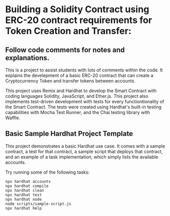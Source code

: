 # Building a Solidity Contract using ERC-20 contract requirements for Token Creation and Transfer:
## Follow code comments for notes and explanations.
This is a project to assist students with lots of comments within the code.  It explains the develepment of a basic ERC-20 contract that can create a Cryptocurrency Token and transfer tokens between accounts.

This project uses Remix and Hardhat to develop the Smart Contract with coding languages Solidity, JavaScript, and Ether.js. This project also implements test-driven development with tests for every functiontionality of the Smart Contract.  The tests were created using Hardhat's built-in testing capabilities with Mocha Test Runner, and the Chai testing library with Waffle.


## Basic Sample Hardhat Project Template

This project demonstrates a basic Hardhat use case. It comes with a sample contract, a test for that contract, a sample script that deploys that contract, and an example of a task implementation, which simply lists the available accounts.

Try running some of the following tasks:

```shell
npx hardhat accounts
npx hardhat compile
npx hardhat clean
npx hardhat test
npx hardhat node
node scripts/sample-script.js
npx hardhat help
```
